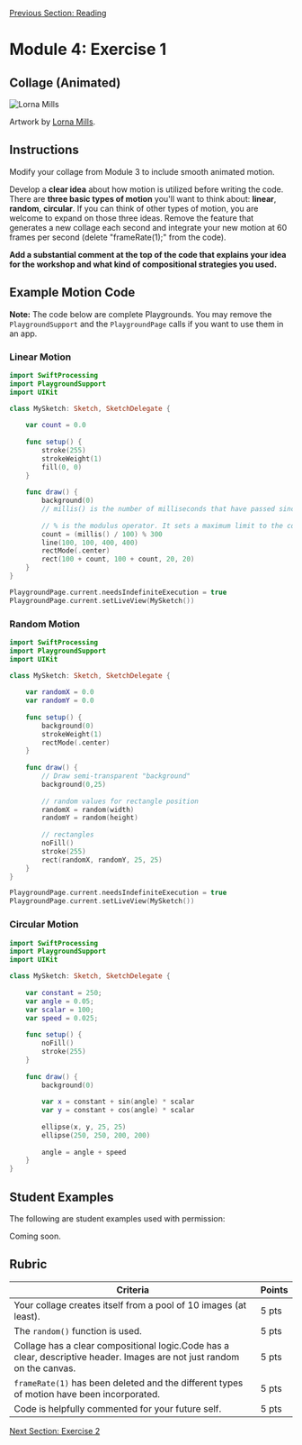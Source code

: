 [Previous Section: Reading](1_READING.md)

# Module 4: Exercise 1

## Collage (Animated)

![Lorna Mills](images/Lorna_Mills.gif)

Artwork by [Lorna Mills](http://www.digitalmediatree.com/sallymckay/LornaMillsImageDump/).

## Instructions

Modify your collage from Module 3 to include smooth animated motion.

Develop a **clear idea** about how motion is utilized before writing the code. There are **three basic types of motion** you'll want to think about: **linear**, **random**,  **circular**. If you can think of other types of motion, you are welcome to expand on those three ideas. Remove the feature that generates a new collage each second  and integrate your new motion at 60 frames per second (delete  "frameRate(1);" from the code).

**Add a substantial comment at the top of the code that explains your idea for the workshop and what kind of compositional strategies you used.**

## Example Motion Code

**Note:** The code below are complete Playgrounds. You may remove the `PlaygroundSupport` and the `PlaygroundPage` calls if you want to use them in an app.

### Linear Motion

```swift
import SwiftProcessing
import PlaygroundSupport
import UIKit

class MySketch: Sketch, SketchDelegate {
    
    var count = 0.0
    
    func setup() {
        stroke(255)
        strokeWeight(1)
        fill(0, 0)
    }
    
    func draw() {
        background(0)
        // millis() is the number of milliseconds that have passed since the Sketch started.
        
        // % is the modulus operator. It sets a maximum limit to the count variable. Once it gets to 300, it starts over.
        count = (millis() / 100) % 300
        line(100, 100, 400, 400)
        rectMode(.center)
        rect(100 + count, 100 + count, 20, 20)
    }
}

PlaygroundPage.current.needsIndefiniteExecution = true
PlaygroundPage.current.setLiveView(MySketch())
```



### Random Motion

```swift
import SwiftProcessing
import PlaygroundSupport
import UIKit

class MySketch: Sketch, SketchDelegate {
    
    var randomX = 0.0
    var randomY = 0.0
    
    func setup() {
        background(0)
        strokeWeight(1)
        rectMode(.center)
    }
    
    func draw() {
        // Draw semi-transparent "background"
        background(0,25)
        
        // random values for rectangle position
        randomX = random(width)
        randomY = random(height)
        
        // rectangles
        noFill()
        stroke(255)
        rect(randomX, randomY, 25, 25)
    }
}

PlaygroundPage.current.needsIndefiniteExecution = true
PlaygroundPage.current.setLiveView(MySketch())

```



### Circular Motion

```swift
import SwiftProcessing
import PlaygroundSupport
import UIKit

class MySketch: Sketch, SketchDelegate {
    
    var constant = 250;
    var angle = 0.05;
    var scalar = 100;
    var speed = 0.025;
    
    func setup() {
        noFill()
        stroke(255)
    }
    
    func draw() {
        background(0)
        
        var x = constant + sin(angle) * scalar
        var y = constant + cos(angle) * scalar
        
        ellipse(x, y, 25, 25)
        ellipse(250, 250, 200, 200)
        
        angle = angle + speed
    }
}
```



## Student Examples

The following are student examples used with permission:

Coming soon.

## Rubric

| Criteria                                                     | Points |
| ------------------------------------------------------------ | ------ |
| Your collage creates itself from a pool of 10 images (at least). | 5 pts  |
| The `random()` function is used.                             | 5 pts  |
| Collage has a clear compositional logic.Code has a clear, descriptive header. Images are not just random on the canvas. | 5 pts  |
| `frameRate(1)` has been deleted and the different types of motion have been incorporated. | 5 pts  |
| Code is helpfully commented for your future self.            | 5 pts  |

[Next Section: Exercise 2](3_EXERCISE.md)

